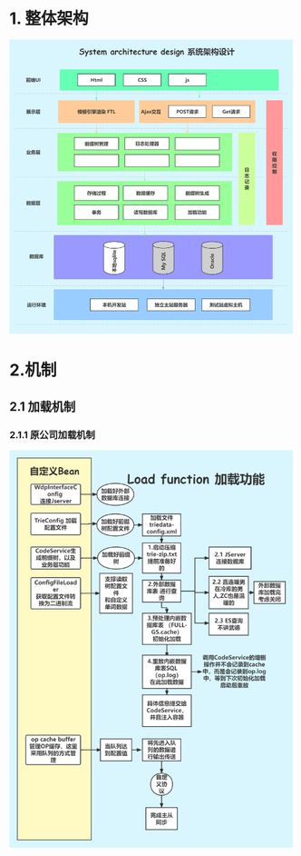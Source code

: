 # 1. 整体架构

<img alt="png.png" src="/ps/png.png" width="500"/>

# 2.机制

## 2.1 加载机制

### 2.1.1 原公司加载机制

<img alt="png1.png" src="/ps/png1.png" width="500"/>